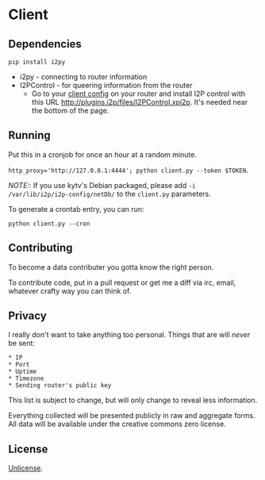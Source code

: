# Client

## Dependencies

`pip install i2py`

* i2py - connecting to router information
* I2PControl - for queering information from the router
	* Go to your [client config](http://127.0.0.1:7657/configclients) on your router and install I2P control with this URL <http://plugins.i2p/files/I2PControl.xpi2p>.
	  It's needed near the bottom of the page.

## Running

Put this in a cronjob for once an hour at a random minute.

`http_proxy='http://127.0.0.1:4444'; python client.py --token $TOKEN`.

*NOTE:*: If you use kytv's Debian packaged, please add `-i /var/lib/i2p/i2p-config/netDb/` to the `client.py` parameters.

To generate a crontab entry, you can run:

`python client.py --cron`

## Contributing

To become a data contributer you gotta know the right person.

To contribute code, put in a pull request or get me a diff via irc, email, whatever crafty way you can think of.

## Privacy

I really don't want to take anything too personal.
Things that are will *never* be sent:

	* IP
	* Port
	* Uptime
	* Timezone
	* Sending router's public key

This list is subject to change, but will only change to reveal less information.

Everything collected will be presented publicly in raw and aggregate forms.
All data will be available under the creative commons zero license.

## License

[Unlicense](LICENSE).
